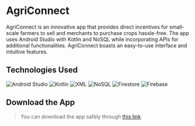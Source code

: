 # AgriConnect
AgriConnect is an innovative app that provides direct incentives for‬ small-scale farmers to sell and merchants to purchase crops hassle-free.‬ The app uses Android Studio with Kotlin and NoSQL while incorporating‬ APIs for additional functionalities. AgriConnect boasts an easy-to-use‬ interface and intuitive features.

## Technologies Used
![Android Studio](https://img.shields.io/badge/-Android_Studio-3DDC84?style=flat-square&logo=android-studio&logoColor=white)
![Kotlin](https://img.shields.io/badge/-Kotlin-7F52FF?style=flat-square&logo=kotlin&logoColor=white)
![XML](https://img.shields.io/badge/-XML-007ACC?style=flat-square&logo=xml&logoColor=white)
![NoSQL](https://img.shields.io/badge/-NoSQL-000000?style=flat-square&logo=nosql&logoColor=white)
![Firestore](https://img.shields.io/badge/-Firestore-FFA000?style=flat-square&logo=firebase&logoColor=white)
![Firebase](https://img.shields.io/badge/-Firebase-FFCA28?style=flat-square&logo=firebase&logoColor=black)

## Download the App
> You can download the app safely through [this link](./root/app-debug.apk).

